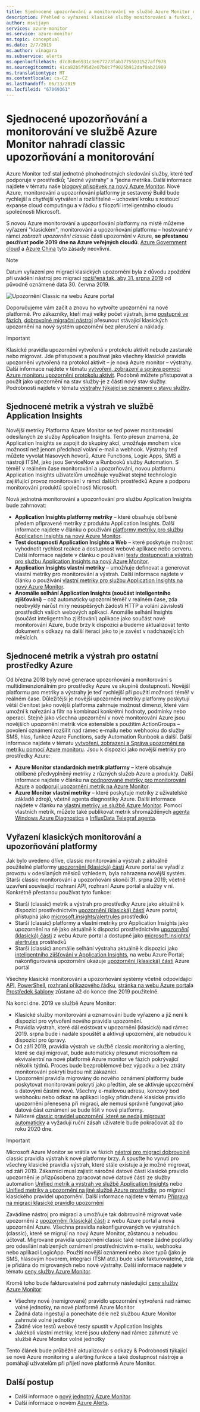 ```yaml
---
title: Sjednocené upozorňování a monitorování ve službě Azure Monitor nahradí classic upozorňování a monitorování
description: Přehled o vyřazení klasické služby monitorování a funkci, dříve uvedené na webu Azure portal v části upozornění (klasická). Klasické upozorňování a monitorování zahrnuje klasického upozornění metrik pro prostředky Azure, klasického upozornění metrik pro službu Application Insights, upozornění classic webového testu pro službu Application Insights classic vlastních metrik založených na upozornění služby Application Insights a Klasický model výstrahy pro Application Insights SmartDetection v1
author: msvijayn
services: azure-monitor
ms.service: azure-monitor
ms.topic: conceptual
ms.date: 2/7/2019
ms.author: vinagara
ms.subservice: alerts
ms.openlocfilehash: d7c8c8e6931c3e677273fab17755031527aff978
ms.sourcegitcommit: 41ca82b5f95d2e07b0c7f9025b912daf0ab21909
ms.translationtype: MT
ms.contentlocale: cs-CZ
ms.lasthandoff: 06/13/2019
ms.locfileid: "67069361"
---
```

# <a name="unified-alerting--monitoring-in-azure-monitor-replaces-classic-alerting--monitoring"></a>Sjednocené upozorňování a monitorování ve službě Azure Monitor nahradí classic upozorňování a monitorování

Azure Monitor teď stal jednotné plnohodnotných sledování služby, které teď podporuje v prostředků; "Jedné výstrahy" a "jedna metrika. Další informace najdete v tématu naše [blogový příspěvek na nový Azure Monitor](https://azure.microsoft.com/blog/new-full-stack-monitoring-capabilities-in-azure-monitor/). Nové Azure, monitorování a upozorňování platformy je sestavený Build bude rychlejší a chytřejší vytváření a rozšiřitelné – uchování kroku s rostoucí expanse cloud computingu a v řádku s filozofií inteligentního cloudu společnosti Microsoft. 

S novou Azure monitorování a upozorňování platformy na místě můžeme vyřazení "klasickém", monitorování a upozorňování platformu – hostované v rámci *zobrazit upozornění classic* části upozornění v Azure, **se přestanou používat podle 2019 dne na Azure veřejných cloudů**. [Azure Government cloud](../../azure-government/documentation-government-welcome.md) a [Azure China](https://docs.azure.cn/) tyto zásady neovlivní.

> [!NOTE]
> Datum vyřazení pro migraci klasických upozornění byla z důvodu zpoždění při uvádění nástroj pro migraci [rozšířená tak, aby 31. srpna 2019](https://azure.microsoft.com/updates/azure-monitor-classic-alerts-retirement-date-extended-to-august-31st-2019/) od původně oznámené data 30. června 2019.

 ![Upozornění Classic na webu Azure portal](media/monitoring-classic-retirement/monitor-alert-screen2.png) 

Doporučujeme vám začít a znovu ho vytvořte upozornění na nové platformě. Pro zákazníky, kteří mají velký počet výstrah, jsme [postupné ve fázích](alerts-understand-migration.md#rollout-phases), [dobrovolné migrační nástroj](alerts-using-migration-tool.md) přesunout stávající klasických upozornění na nový systém upozornění bez přerušení a náklady.

> [!IMPORTANT]
> Klasické pravidla upozornění vytvořená v protokolu aktivit nebude zastaralé nebo migrovat. Jde přistupovat a používat jako všechny klasické pravidla upozornění vytvořená na protokol aktivit – je nová Azure monitor – výstrahy. Další informace najdete v tématu [vytvoření, zobrazení a správa pomocí Azure monitoru upozornění protokolu aktivit](../../azure-monitor/platform/alerts-activity-log.md). Podobně můžete přistupovat a použít jako upozornění na stav služby-je z části nový stav služby. Podrobnosti najdete v tématu [výstrahy týkající se oznámení o stavu služby](../../azure-monitor/platform/alerts-activity-log-service-notifications.md).

## <a name="unified-metrics-and-alerts-in-application-insights"></a>Sjednocené metrik a výstrah ve službě Application Insights

Novější metriky Platforma Azure Monitor se teď power monitorování odesílaných ze služby Application Insights. Tento přesun znamená, že Application Insights se zapojit do skupiny akcí, umožňuje mnohem více možností než jenom předchozí volání e-mail a webhook. Výstrahy teď můžete vyvolat hlasových hovorů, Azure Functions, Logic Apps, SMS a nástroji ITSM, jako jsou ServiceNow a Runbooků služby Automation. S téměř v reálném čase monitorování a upozorňování, novou platformu Application Insights uživatelům umožňuje využívat stejné technologie zajišťující provoz monitorování v rámci dalších prostředků Azure a podporu monitorování produktů společnosti Microsoft.

Nová jednotná monitorování a upozorňování pro službu Application Insights bude zahrnovat:

- **Application Insights platformy metriky** – které obsahuje oblíbené předem připravené metriky z produktu Application Insights. Další informace najdete v článku o používání [platformy metriky pro službu Application Insights na nový Azure Monitor](../../azure-monitor/app/pre-aggregated-metrics-log-metrics.md#pre-aggregated-metrics).
- **Test dostupnosti Application Insights a Web** – které poskytuje možnost vyhodnotit rychlost reakce a dostupnost webové aplikace nebo serveru. Další informace najdete v článku o používání [testy dostupnosti a výstrah pro službu Application Insights na nový Azure Monitor](../../azure-monitor/app/monitor-web-app-availability.md).
- **Application Insights vlastní metriky** – umožňuje definovat a generovat vlastní metriky pro monitorování a výstrah. Další informace najdete v článku o používání [vlastní metriky pro službu Application Insights na nový Azure Monitor](../../azure-monitor/app/pre-aggregated-metrics-log-metrics.md#custom-metrics-dimensions-and-pre-aggregation).
- **Anomálie selhání Application Insights (součást inteligentního zjišťování)** – což automaticky upozorní téměř v reálném čase, zda neobvyklý nárůst míry neúspěšných žádostí HTTP a volání závislostí prostředích vašich webových aplikací. Anomálie selhání Insights (součást inteligentního zjišťování) aplikace jako součást nové monitorování Azure, bude brzy k dispozici a budeme aktualizovat tento dokument s odkazy na další iteraci jako to je zavést v nadcházejících měsících.

## <a name="unified-metrics-and-alerts-for-other-azure-resources"></a>Sjednocené metrik a výstrah pro ostatní prostředky Azure

Od března 2018 byly nové generace upozorňování a monitorování s multidimenzionálním pro prostředky Azure ve skupině dostupnosti. Novější platformu pro metriky a výstrahy je teď rychlejší při použití možnosti téměř v reálném čase. Důležitější je novější upozornění metriky platformy poskytují větší členitost jako novější platforma zahrnuje možnost dimenzí, které vám umožní k nařezání a filtr na kombinaci konkrétní hodnoty, podmínky nebo operaci. Stejně jako všechna upozornění v nové monitorování Azure jsou novějších upozornění metrik více extensible s použitím ActionGroups – povolení oznámení rozšířit nad rámec e-mailu nebo webhooku do služby SMS, hlas, funkce Azure Functions, sady Automation Runbook a další. Další informace najdete v tématu [vytvoření, zobrazení a Správa upozornění na metriku pomocí Azure monitoru](../../azure-monitor/platform/alerts-metric.md).
Jsou k dispozici jako novější metriky pro prostředky Azure:

- **Azure Monitor standardních metrik platformy** – které obsahuje oblíbené předvyplněný metriky z různých služeb Azure a produkty. Další informace najdete v článku na [podporované metriky pro monitorování Azure](../../azure-monitor/platform/alerts-metric-near-real-time.md#metrics-and-dimensions-supported) a [podporují upozornění metrik na Azure Monitor](../../azure-monitor/platform/alerts-metric-overview.md#supported-resource-types-for-metric-alerts).
- **Azure Monitor vlastní metriky** – které poskytuje metriky z uživatelské základě zdrojů, včetně agenta diagnostiky Azure. Další informace najdete v článku na [vlastní metriky ve službě Azure Monitor](../../azure-monitor/platform/metrics-custom-overview.md). Pomocí vlastních metrik, můžete také publikovat metrik shromážděných [agenta Windows Azure Diagnostics](../../azure-monitor/platform/collect-custom-metrics-guestos-resource-manager-vm.md) a [InfluxData Telegraf agenta](../../azure-monitor/platform/collect-custom-metrics-linux-telegraf.md).

## <a name="retirement-of-classic-monitoring-and-alerting-platform"></a>Vyřazení klasických monitorování a upozorňování platformy

Jak bylo uvedeno dříve, classic monitorování a výstrah z aktuálně použitelné platformy [upozornění (klasická) části](../../azure-monitor/platform/alerts-classic.overview.md) Azure portal se vyřadí z provozu v odesílaných měsíců vzhledem, byla nahrazena novější systém.
Starší classic monitorování a upozorňování skončí 31. srpna 2019; včetně uzavření související rozhraní API, rozhraní Azure portal a služby v ní. Konkrétně přestanou používat tyto funkce:

- Starší (classic) metrik a výstrah pro prostředky Azure jako aktuálně k dispozici prostřednictvím [upozornění (klasická) části](../../azure-monitor/platform/alerts-classic.overview.md) Azure portal; přístupná jako [microsoft.insights/alertrules](https://docs.microsoft.com/rest/api/monitor/alertrules) prostředků
- Starší (classic) platformy a vlastní metriky pro Application Insights jako upozornění na ně jako aktuálně k dispozici prostřednictvím [upozornění (klasická) části](../../azure-monitor/platform/alerts-classic.overview.md) z webu Azure portal a dostupné jako [microsoft.insights/ alertrules](https://docs.microsoft.com/rest/api/monitor/alertrules) prostředků
- Starší (classic) anomálie selhání výstraha aktuálně k dispozici jako [inteligentního zjišťování v Application Insights,](../../azure-monitor/app/proactive-diagnostics.md) na webu Azure Portal; nakonfigurovaná upozornění ukazuje [upozornění (klasická) části](../../azure-monitor/platform/alerts-classic.overview.md) Azure portál

Všechny klasické monitorování a upozorňování systémy včetně odpovídající [API](https://msdn.microsoft.com/library/azure/dn931945.aspx), [PowerShell](../../azure-monitor/platform/alerts-classic-portal.md), [rozhraní příkazového řádku](../../azure-monitor/platform/alerts-classic-portal.md), [stránka na webu Azure portal](../../azure-monitor/platform/alerts-classic-portal.md)a [ Prostředek šablony](../../azure-monitor/platform/alerts-enable-template.md) zůstane až do konce dne 2019 použitelné. 

Na konci dne. 2019 ve službě Azure Monitor:

- Klasické služby monitorování a oznamování bude vyřazeno a již není k dispozici pro vytvoření nového pravidla upozornění.
- Pravidla výstrah, které dál existovat v upozornění (klasická) nad rámec 2019. srpna bude i nadále spouštět a aktivují upozornění, ale nebudou k dispozici pro úpravy.
- Od září 2019, pravidla výstrah ve službě classic monitoring a alerting, které se dají migrovat, bude automaticky přesunut microsoftem na ekvivalentní na nové platformě Azure monitor ve fázích pokrývající několik týdnů. Proces bude bezproblémové bez výpadku a bez ztráty monitorování pokrytí budou mít zákazníci.
- Upozornění pravidla migrovány do nového oznámení platformy bude poskytovat monitorování pokrytí jako předtím, ale se aktivuje upozornění s datovými částmi nové. Všechny e-mailovou adresu, koncový bod webhooku nebo odkaz na aplikaci logiky přidružené klasické pravidlo upozornění přenesena při migraci, ale nemusí správně fungovat jako datová část oznámení se bude lišit v nové platformy.
- Některé [classic pravidel upozornění, které se nedají migrovat automaticky](alerts-understand-migration.md#which-classic-alert-rules-can-be-migrated) a vyžadují ruční zásah uživatele bude pokračovat až do roku 2020 dne.

> [!IMPORTANT]
> Microsoft Azure Monitor se vrátila ve fázích [nástroj pro migraci dobrovolně](alerts-using-migration-tool.md) classic pravidla výstrah k nové platformy brzy. A spusťte ho vynutí pro všechny klasické pravidla výstrah, které stále existuje a je možné migrovat, od září 2019. Zákazníci musí zajistit náročné datové části klasické pravidlo upozornění je přizpůsobena zpracovat nové datové části ze služby automation [Unified metrik a výstrah ve službě Application Insights](#unified-metrics-and-alerts-in-application-insights) nebo [Unified metriky a upozornění na jiné službě Azure prostředky](#unified-metrics-and-alerts-for-other-azure-resources), po migraci klasického pravidel upozornění. Další informace najdete v tématu [Příprava na migraci klasické pravidlo upozornění](alerts-prepare-migration.md)

Zavádíme nástroj pro migraci a umožňuje tak dobrovolně migrovat vaše upozornění z [upozornění (klasická) části](../../azure-monitor/platform/alerts-classic.overview.md) z webu Azure portal a nová upozornění Azure. Všechna pravidla nakonfigurovaných ve výstrahách (classic), které se migrují na nový Azure Monitor, zůstanou a nebudou účtovat. Migrované pravidla upozornění classic také nenese žádné poplatky pro odesílání nabízených oznámení prostřednictvím e-mailu, webhooku nebo aplikaci LogicApp. Použití novější oznámení nebo akce typů (jako je SMS, hlasovým hovorem, integraci ITSM atd.) bude však fakturovatelné, zda je přidána do migrovaných nebo nové výstrahy. Další informace najdete v tématu [ceny služby Azure Monitor](https://azure.microsoft.com/pricing/details/monitor/).

Kromě toho bude fakturovatelné pod zahrnuty následující [ceny služby Azure Monitor](https://azure.microsoft.com/pricing/details/monitor/):

- Všechny nové (nemigrované) pravidlo upozornění vytvořená nad rámec volné jednotky, na nové platformě Azure Monitor
- Žádná data ingestují a ponecháte déle než službou Azure Monitor zahrnuté volné jednotky
- Žádné více testů webové testy spustit v Application Insights
- Jakékoli vlastní metriky, které jsou uloženy nad rámec zahrnuté ve službě Azure Monitor volné jednotky

Tento článek bude průběžně aktualizován s odkazy & Podrobnosti týkající se nové Azure monitoring a alerting funkce a také dostupnost nástroje a pomáhají uživatelům při přijetí nové platformě Azure Monitor.


## <a name="next-steps"></a>Další postup

* Další informace o [nový jednotný Azure Monitor](../../azure-monitor/overview.md).
* Další informace o novém [Azure Alerts](../../azure-monitor/platform/alerts-overview.md).
